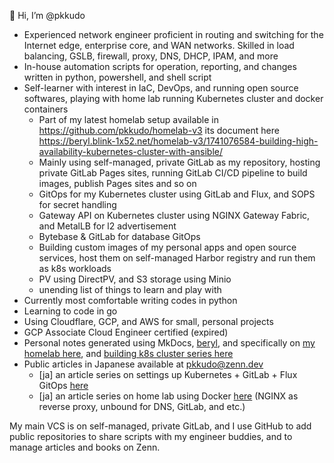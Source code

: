 
<!---
- 👋 Hi, I’m @pkkudo
- 👀 I’m interested in ...
- 🌱 I’m currently learning ...
- 💞️ I’m looking to collaborate on ...
- 📫 How to reach me ...

pkkudo/pkkudo is a ✨ special ✨ repository because its `README.md` (this file) appears on your GitHub profile.
You can click the Preview link to take a look at your changes.
--->

👋 Hi, I’m @pkkudo

- Experienced network engineer proficient in routing and switching for the Internet edge, enterprise core, and WAN networks. Skilled in load balancing, GSLB, firewall, proxy, DNS, DHCP, IPAM, and more
- In-house automation scripts for operation, reporting, and changes written in python, powershell, and shell script
- Self-learner with interest in IaC, DevOps, and running open source softwares, playing with home lab running Kubernetes cluster and docker containers
    - Part of my latest homelab setup available in <https://github.com/pkkudo/homelab-v3> its document here <https://beryl.blink-1x52.net/homelab-v3/1741076584-building-high-availability-kubernetes-cluster-with-ansible/>
    - Mainly using self-managed, private GitLab as my repository, hosting private GitLab Pages sites, running GitLab CI/CD pipeline to build images, publish Pages sites and so on
    - GitOps for my Kubernetes cluster using GitLab and Flux, and SOPS for secret handling
    - Gateway API on Kubernetes cluster using NGINX Gateway Fabric, and MetalLB for l2 advertisement
    - Bytebase & GitLab for database GitOps
    - Building custom images of my personal apps and open source services, host them on self-managed Harbor registry and run them as k8s workloads
    - PV using DirectPV, and S3 storage using Minio
    - unending list of things to learn and play with
- Currently most comfortable writing codes in python
- Learning to code in go
- Using Cloudflare, GCP, and AWS for small, personal projects
- GCP Associate Cloud Engineer certified (expired)
- Personal notes generated using MkDocs, [beryl](https://beryl.blink-1x52.net/), and specifically on [my homelab here](https://beryl.blink-1x52.net/homelab/), and [building k8s cluster series here](https://beryl.blink-1x52.net/homelab/building-homelab-cluster-part-1/)
- Public articles in Japanese available at [pkkudo@zenn.dev](https://zenn.dev/pkkudo)
    - [ja] an article series on settings up Kubernetes + GitLab + Flux GitOps [here](https://zenn.dev/pkkudo/articles/39085bca8a0f85)
    - [ja] an article series on home lab using Docker [here](https://zenn.dev/pkkudo/articles/0e6c2a989bb98e) (NGINX as reverse proxy, unbound for DNS, GitLab, and etc.)

My main VCS is on self-managed, private GitLab, and I use GitHub to add public repositories to share scripts with my engineer buddies, and to manage articles and books on Zenn.
